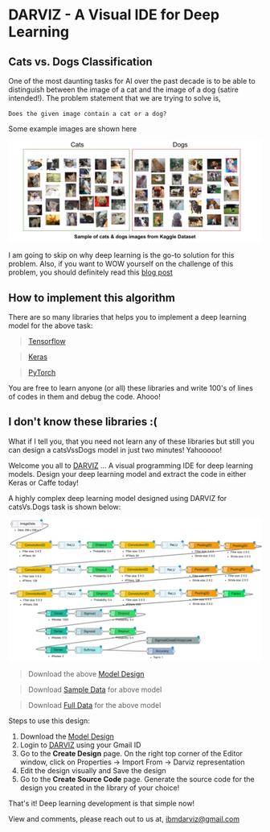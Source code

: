 # DARVIZ - A Visual IDE for Deep Learning

## Cats vs. Dogs Classification
One of the most daunting tasks for AI over the past decade is to be able to distinguish between the image of a cat and the image of a dog (satire intended!). The problem statement that we are trying to solve is, 

```
Does the given image contain a cat or a dog?
```

Some example images are shown here

![](../pictures/cats-dogs.jpg) 

I am going to skip on why deep learning is the go-to solution for this problem. Also, if you want to WOW yourself on the challenge of this problem, you should definitely read this [blog post](https://googleblog.blogspot.in/2012/06/using-large-scale-brain-simulations-for.html)

## How to implement this algorithm

There are so many libraries that helps you to implement a deep learning model for the above task:

> [Tensorflow](https://github.com/kevin28520/My-TensorFlow-tutorials/tree/master/01%20cats%20vs%20dogs)

> [Keras](https://gggdomi.github.io/keras-workshop/notebook.html)

> [PyTorch](https://github.com/desimone/pytorch-cat-vs-dogs)

You are free to learn anyone (or all) these libraries and write 100's of lines of codes in them and debug the code. Ahooo!

## I don't know these libraries :(

What if I tell you, that you need not learn any of these libraries but still you can design a catsVssDogs model in just two minutes! Yahooooo!

Welcome you all to [DARVIZ](http://darviz.mybluemix.net/) ... A visual programming IDE for deep learning models. Design your deep learning model and extract the code in either Keras or Caffe today!

A highly complex deep learning model designed using DARVIZ for catsVs.Dogs task is shown below:

![](../pictures/darviz2.png)

> Download the above [Model Design](../resources/cats_vs_dogs.dz)

> Download [Sample Data](../resources/cats_vs_dogs_data_sample.zip) for above model

> Download [Full Data](https://www.kaggle.com/c/dogs-vs-cats/data) for the above model

Steps to use this design:

1. Download the [Model Design](../resources/cats_vs_dogs.dz)
2. Login to [DARVIZ](http://darviz.mybluemix.net/) using your Gmail ID
3. Go to the **Create Design** page. On the right top corner of the Editor window, click on Properties -> Import From -> Darviz representation
4. Edit the design visually and Save the design
5. Go to the **Create Source Code** page. Generate the source code for the design you created in the library of your choice!

That's it! Deep learning development is that simple now!

View and comments, please reach out to us at, ibmdarviz@gmail.com